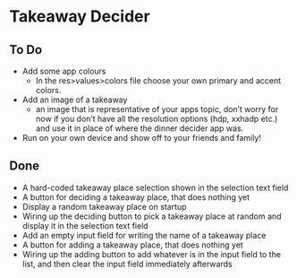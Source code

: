 # Takeaway Decider

## To Do

* Add some app colours
    * In the res>values>colors file choose your own primary and accent colors.
* Add an image of a takeaway
    * an image that is representative of your apps topic, don’t worry for now if you don’t have all the resolution options (hdp, xxhadp etc.) and use it in place of where the dinner decider app was.
* Run on your own device and show off to your friends and family!

## Done

* A hard-coded takeaway place selection shown in the selection text field
* A button for deciding a takeaway place, that does nothing yet
* Display a random takeaway place on startup
* Wiring up the deciding button to pick a takeaway place at random and display it in the selection text field
* Add an empty input field for writing the name of a takeaway place
* A button for adding a takeaway place, that does nothing yet
* Wiring up the adding button to add whatever is in the input field to the list, and then clear the input field immediately afterwards
